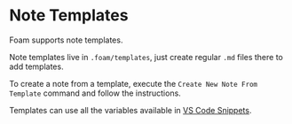 # Note Templates

Foam supports note templates.

Note templates live in `.foam/templates`, just create regular `.md` files there to add templates.

To create a note from a template, execute the `Create New Note From Template` command and follow the instructions.

Templates can use all the variables available in [VS Code Snippets](https://code.visualstudio.com/docs/editor/userdefinedsnippets#_variables).


